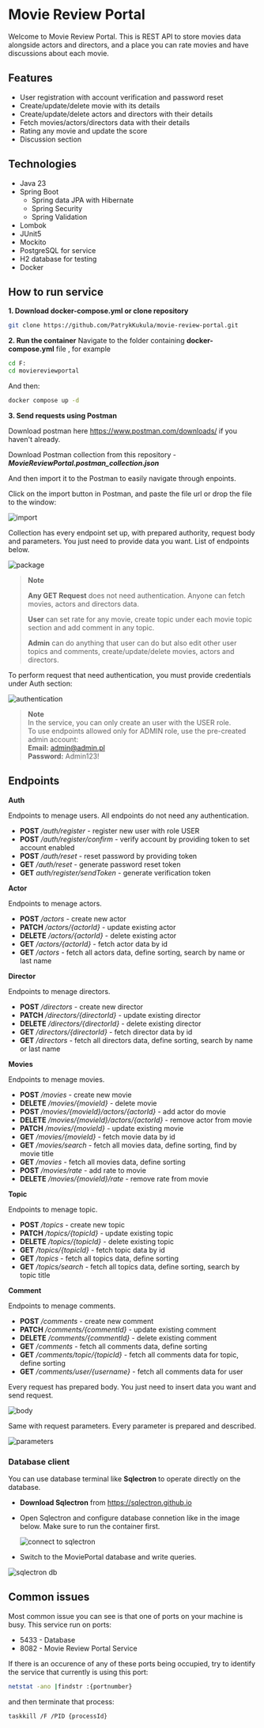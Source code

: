 # Movie Review Portal

Welcome to Movie Review Portal. This is REST API to store movies data alongside actors and directors, and a place you can rate movies and have discussions about each movie.

## Features
* User registration with account verification and password reset
* Create/update/delete movie with its details
* Create/update/delete actors and directors with their details
* Fetch movies/actors/directors data with their details
* Rating any movie and update the score
* Discussion section

## Technologies
- Java 23
- Spring Boot
   - Spring data JPA with Hibernate
   - Spring Security
   - Spring Validation
- Lombok
- JUnit5
- Mockito
- PostgreSQL for service
- H2 database for testing
- Docker

## How to run service
**1. Download docker-compose.yml or clone repository**
```bash
git clone https://github.com/PatrykKukula/movie-review-portal.git
```



**2.  Run the container**
Navigate to the folder containing **docker-compose.yml** file , for example
```bash
cd F:
cd moviereviewportal
```
And then:
```bash
docker compose up -d
```

**3. Send requests using Postman**

Download postman here https://www.postman.com/downloads/ if you haven't already.

Download Postman collection from this repository -  ***MovieReviewPortal.postman_collection.json***

And then import it to the Postman to easily navigate through enpoints.

Click on the import button in Postman, and paste the file url or drop the file to the window:

![import](https://github.com/user-attachments/assets/59c73cd6-8200-45e0-a42e-5f0a50602361)


Collection has every endpoint set up, with prepared authority, request body and parameters. You just need to provide data you want.
List of endpoints below. 

![package](https://github.com/user-attachments/assets/403081c5-c958-4df7-b53a-c9e5d3f2d5b7)

> **Note**
> 
>**Any GET Request** does not need authentication. Anyone can fetch movies, actors and directors data.
> 
>**User** can set rate for any movie, create topic under each movie topic section and add comment in any topic.
> 
>**Admin** can do anything that user can do but also edit other user topics and comments, create/update/delete movies, actors and directors.

To perform request that need authentication, you must provide credentials under Auth section:

![authentication](https://github.com/user-attachments/assets/0ce82fd4-ece7-48b3-acf5-9fd489db20b7)


> **Note**  
> In the service, you can only create an user with the USER role.  
> To use endpoints allowed only for ADMIN role, use the pre-created admin account:  
> **Email:** admin@admin.pl  
> **Password:** Admin123!

## **Endpoints**

**Auth**
  
Endpoints to menage users. All endpoints do not need any authentication. 

  - **POST** */auth/register* - register new user with role USER
  - **POST** */auth/register/confirm* - verify account by providing token to set account enabled
  - **POST** */auth/reset* - reset password by providing token
  - **GET** */auth/reset* - generate password reset token
  - **GET** *auth/register/sendToken* - generate verification token

**Actor**
  
Endpoints to menage actors.

  - **POST** */actors* - create new actor
  - **PATCH** */actors/{actorId}* - update existing actor
  - **DELETE** */actors/{actorId}* - delete existing actor
  - **GET** */actors/{actorId}* - fetch actor data by id
  - **GET** */actors* - fetch all actors data, define sorting, search by name or last name
 
**Director**
  
Endpoints to menage directors.

  - **POST** */directors* - create new director
  - **PATCH** */directors/{directorId}* - update existing director
  - **DELETE** */directors/{directorId}* - delete existing director
  - **GET** */directors/{directorId}* - fetch director data by id
  - **GET** */directors* - fetch all directors data, define sorting, search by name or last name

**Movies**
  
Endpoints to menage movies.

  - **POST** */movies* - create new movie
  - **DELETE** */movies/{movieId}* - delete movie
  - **POST** */movies/{movieId}/actors/{actorId}* - add actor do movie
  - **DELETE** */movies/{movieId}/actors/{actorId}* - remove actor from movie
  - **PATCH** */movies/{movieId}* - update existing movie
  - **GET** */movies/{movieId}* - fetch movie data by id
  - **GET** */movies/search* - fetch all movies data, define sorting, find by movie title
  - **GET** */movies* - fetch all movies data, define sorting
  - **POST** */movies/rate* - add rate to movie
  - **DELETE** */movies/{movieId}/rate* - remove rate from movie
    
**Topic**
  
Endpoints to menage topic.

- **POST** */topics* - create new topic
- **PATCH** */topics/{topicId}* - update existing topic
- **DELETE** */topics/{topicId}* - delete existing topic
- **GET** */topics/{topicId}* - fetch  topic data by id
- **GET** */topics* - fetch all topics data, define sorting
- **GET** */topics/search* - fetch all topics data, define sorting, search by topic title
    
**Comment**
  
Endpoints to menage comments.

- **POST** */comments* - create new comment
- **PATCH** */comments/{commentId}* - update existing comment
- **DELETE** */comments/{commentId}* - delete existing comment
- **GET** */comments* - fetch all comments data, define sorting
- **GET** */comments/topic/{topicId}* - fetch all comments data for topic, define sorting
- **GET** */comments/user/{username}* - fetch all comments data for user

Every request has prepared body. You just need to insert data you want and send request.

![body](https://github.com/user-attachments/assets/770f6c04-b690-427d-a649-836686f6666b)


Same with request parameters. Every parameter is prepared and described.


![parameters](https://github.com/user-attachments/assets/7eaaacb6-503b-4061-8c56-a32a322676ef)

### Database client

You can use database terminal like **Sqlectron** to operate directly on the database.

- **Download Sqlectron** from https://sqlectron.github.io
- Open Sqlectron and configure database connetion like in the image below. Make sure to run the container first.

  ![connect to sqlectron](https://github.com/user-attachments/assets/d2957743-9af3-4fa4-916a-4f268a899838)

- Switch to the MoviePortal database and write queries.

![sqlectron db](https://github.com/user-attachments/assets/259e46d1-146c-468b-addd-256b5e4dad44)

## Common issues

Most common issue you can see is that one of ports on your machine is busy. This service run on ports:
- 5433 - Database
- 8082 - Movie Review Portal Service

If there is an occurence of any of these ports being occupied, try to identify the service that currently is using this port:

```bash
netstat -ano |findstr :{portnumber}
```
and then terminate that process:

```bash
taskkill /F /PID {processId}
```








